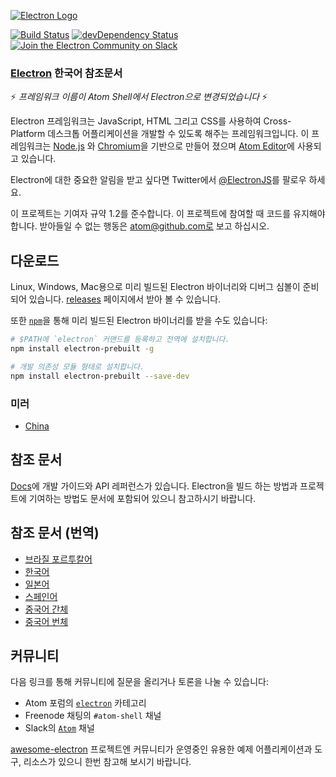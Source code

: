 [![Electron Logo](http://electron.atom.io/images/electron-logo.svg)](http://electron.atom.io/)

[![Build Status](https://travis-ci.org/atom/electron.svg?branch=master)](https://travis-ci.org/atom/electron)
[![devDependency Status](https://david-dm.org/atom/electron/dev-status.svg)](https://david-dm.org/atom/electron#info=devDependencies)
[![Join the Electron Community on Slack](http://atom-slack.herokuapp.com/badge.svg)](http://atom-slack.herokuapp.com/)

### [Electron](https://github.com/atom/electron/) 한국어 참조문서

:zap: *프레임워크 이름이 Atom Shell에서 Electron으로 변경되었습니다* :zap:

Electron 프레임워크는 JavaScript, HTML 그리고 CSS를 사용하여 Cross-Platform 데스크톱 어플리케이션을 개발할 수 있도록 해주는 프레임워크입니다. 이 프레임워크는 [Node.js](https://nodejs.org) 와
[Chromium](http://www.chromium.org)을 기반으로 만들어 졌으며 [Atom Editor](https://github.com/atom/atom)에 사용되고 있습니다.

Electron에 대한 중요한 알림을 받고 싶다면 Twitter에서 [@ElectronJS](https://twitter.com/electronjs)를 팔로우 하세요.

이 프로젝트는 기여자 규약 1.2를 준수합니다. 이 프로젝트에 참여할 때 코드를 유지해야 합니다. 받아들일 수 없는 행동은 atom@github.com로 보고 하십시오.

## 다운로드

Linux, Windows, Mac용으로 미리 빌드된 Electron 바이너리와 디버그 심볼이 준비되어 있습니다. [releases](https://github.com/atom/electron/releases) 페이지에서 받아 볼 수 있습니다.

또한 [`npm`](https://docs.npmjs.com/)을 통해 미리 빌드된 Electron 바이너리를 받을 수도 있습니다:

```sh
# $PATH에 `electron` 커맨드를 등록하고 전역에 설치합니다.
npm install electron-prebuilt -g

# 개발 의존성 모듈 형태로 설치합니다.
npm install electron-prebuilt --save-dev
```

### 미러

- [China](https://npm.taobao.org/mirrors/electron)

## 참조 문서

[Docs](https://github.com/atom/electron/tree/master/docs/README.md)에 개발 가이드와 API 레퍼런스가 있습니다.
Electron을 빌드 하는 방법과 프로젝트에 기여하는 방법도 문서에 포함되어 있으니 참고하시기 바랍니다.

## 참조 문서 (번역)

- [브라질 포르투칼어](https://github.com/atom/electron/tree/master/docs-translations/pt-BR)
- [한국어](https://github.com/atom/electron/tree/master/docs-translations/ko-KR)
- [일본어](https://github.com/atom/electron/tree/master/docs-translations/jp)
- [스페인어](https://github.com/atom/electron/tree/master/docs-translations/es)
- [중국어 간체](https://github.com/atom/electron/tree/master/docs-translations/zh-CN)
- [중국어 번체](https://github.com/atom/electron/tree/master/docs-translations/zh-TW)

## 커뮤니티

다음 링크를 통해 커뮤니티에 질문을 올리거나 토론을 나눌 수 있습니다:

- Atom 포럼의 [`electron`](http://discuss.atom.io/category/electron) 카테고리
- Freenode 채팅의 `#atom-shell` 채널 
- Slack의 [`Atom`](http://atom-slack.herokuapp.com/) 채널

[awesome-electron](https://github.com/sindresorhus/awesome-electron) 프로젝트엔 커뮤니티가 운영중인 유용한 예제 어플리케이션과 도구, 리소스가 있으니 한번 참고해 보시기 바랍니다.
